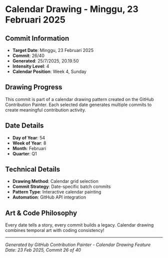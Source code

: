 # Calendar Drawing - Minggu, 23 Februari 2025

## Commit Information
- **Target Date**: Minggu, 23 Februari 2025
- **Commit**: 26/40
- **Generated**: 25/7/2025, 20.19.50
- **Intensity Level**: 4
- **Calendar Position**: Week 4, Sunday

## Drawing Progress
This commit is part of a calendar drawing pattern created on the GitHub Contribution Painter.
Each selected date generates multiple commits to create meaningful contribution activity.

## Date Details
- **Day of Year**: 54
- **Week of Year**: 8
- **Month**: Februari
- **Quarter**: Q1

## Technical Details
- **Drawing Method**: Calendar grid selection
- **Commit Strategy**: Date-specific batch commits
- **Pattern Type**: Interactive calendar painting
- **Automation**: GitHub API integration

## Art & Code Philosophy
Every date tells a story, every commit builds a legacy. 
Calendar drawing combines temporal art with coding consistency!

---
*Generated by GitHub Contribution Painter - Calendar Drawing Feature*
*Date: 23 Feb 2025, Commit 26 of 40*